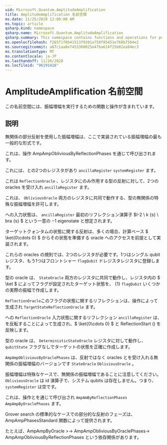 ```yaml
---
uid: Microsoft.Quantum.AmplitudeAmplification
title: AmplitudeAmplification 名前空間
ms.date: 11/25/2020 12:00:00 AM
ms.topic: article
qsharp.kind: namespace
qsharp.name: Microsoft.Quantum.AmplitudeAmplification
qsharp.summary: This namespace contains functions and operations for performing amplitude amplification.
ms.openlocfilehash: f265f1f8b41513f9201a758f85451e768b7564e2
ms.sourcegitcommit: a87c1aa8e7453360025e47ba614f25b02ea84ec3
ms.translationtype: MT
ms.contentlocale: ja-JP
ms.lasthandoff: 11/26/2020
ms.locfileid: "96191416"
---
```

# <a name="microsoftquantumamplitudeamplification-namespace"></a>AmplitudeAmplification 名前空間

この名前空間には、振幅増幅を実行するための関数と操作が含まれています。



## <a name="description"></a>説明

無関係の部分反射を使用した振幅増幅は、ここで実装されている振幅増幅の最も一般的な形式です。

これは、操作 AmpAmpObliviousByReflectionPhases を通じて呼び出されます。

これには、との2つのレジスタがあり `ancillaRegister` `systemRegister` ます。

これは `ReflectionOracle` 、レジスタにのみ作用する型の反射に対して、2つの oracles を受け入れ `ancillaRegister` ます。

これは、 `ObliviousOracle` 両方のレジスタに共同で動作する、型の無関係の特殊な振幅増幅を許可します。

への入力状態は、 `ancillaRegister` 最初のリフレクション演算子 $I-2 \ k {s} \ bra {s} $ という一意の $-$1 eigenstate と想定されます。

ターゲットクォンタムの状態に関する反射は、多くの場合、計算ベース $ \ket{0\cdots 0} $ からその状態を準備する oracle へのアクセスを前提として実装されます。

これらの oracles の規則では、2つのレジスタが必要です。1つはシングル qubit レジスタ、もう1つはフロントシャー `flagQubit` ドレジスタレジスタに登録します。

型の oracle は、 `StateOracle` 両方のレジスタに共同で動作し、レジスタ内の $ \ket $ によってフラグが設定されたターゲット状態を、 {1} `flagQubit` いくつかの実際の振幅で作成します。

`ReflectionOracle`このフラグの状態に関するリフレクションは、操作によって生成され `TargetStateReflectionOracle` ます。

への `ReflectionOracle` 入力状態に関するリフレクション `ancillaRegister` は、を反転することによって生成され、$ \ket{0\cdots 0} $ と ReflectionStart () を反映します。

型の oracle は、 `DeterministicStateOracle` レジスタに対して動作し、 `qubitState` フラグなしでターゲットの状態を正確に作成します。

`AmpAmpObliviousByOraclePhases` は、反射ではなく oracles とを受け入れる無関係の振幅増幅のバージョンです `StateOracle` `ObliviousOracle` 。

振幅増幅は特殊なケースで、無関係の振幅増幅であることに注意してください。 `ObliviousOracle` は id 演算子で、システム qubits は存在しません。つまり、 `systemRegister` は空です。

これは、操作とを通じて呼び出され `AmpAmByReflectionPhases` `AmpAmpByOraclePhases` ます。

Grover search の標準的なケースでの部分的な反射のフェーズは、AmpAmpPhasesStandard 関数によって提供されます。

たとえば、AmpAmpByOracle >-> AmpAmpObliviousByOraclePhases-> AmpAmpObliviousByReflectionPhases という依存関係があります。